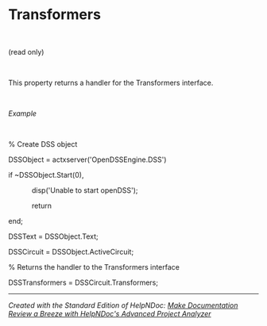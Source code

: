 # Transformers

&nbsp;

(read only)

&nbsp;

This property returns a handler for the Transformers interface.

&nbsp;

*Example*

&nbsp;

% Create DSS object

DSSObject = actxserver('OpenDSSEngine.DSS')

if ~DSSObject.Start(0),

&nbsp; &nbsp; &nbsp; &nbsp; &nbsp; &nbsp; disp('Unable to start openDSS');

&nbsp; &nbsp; &nbsp; &nbsp; &nbsp; &nbsp; return

end;

DSSText = DSSObject.Text;

DSSCircuit = DSSObject.ActiveCircuit;

% Returns the handler to the Transformers interface

DSSTransformers = DSSCircuit.Transformers;

***
_Created with the Standard Edition of HelpNDoc: [Make Documentation Review a Breeze with HelpNDoc's Advanced Project Analyzer](<https://www.helpndoc.com/feature-tour/advanced-project-analyzer/>)_
